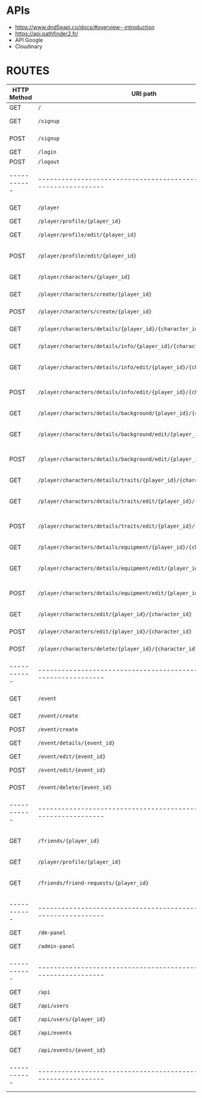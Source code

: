 # APIs

- https://www.dnd5eapi.co/docs/#overview--introduction
- https://api.pathfinder2.fr/
- API Google
- Cloudinary

# ROUTES

| HTTP Method | URI path                                                                | Description                 | JSON | DONE |
| ----------- | ----------------------------------------------------------------------- | --------------------------- | ---- | ---- |
| GET         | `/`                                                                     | Index page                  |      |      |
| GET         | `/signup`                                                               | Signup page                 |      |      |
| POST        | `/signup`                                                               | Signup page                 |      |      |
| GET         | `/login`                                                                | Login page                  |      |      |
| POST        | `/logout`                                                               | Logout                      |      |      |
| ----------- | ----------------------------------------------------------------------- | --------------------------- | ---- | ---- |
| GET         | `/player`                                                               | Edit user settings          |      |      |
| GET         | `/player/profile/{player_id}`                                           | User profile                |      |      |
| GET         | `/player/profile/edit/{player_id}`                                      | Edit user settings          |      |      |
| POST        | `/player/profile/edit/{player_id}`                                      | Update user settings        |      |      |
| GET         | `/player/characters/{player_id}`                                        | View your characters        |      |      |
| GET         | `/player/characters/create/{player_id}`                                 | Create character            |      |      |
| POST        | `/player/characters/create/{player_id}`                                 | Post new character          |      |      |
| GET         | `/player/characters/details/{player_id}/{character_id}`                 | Character details           |      |      |
| GET         | `/player/characters/details/info/{player_id}/{character_id}`            | Character info              |      |      |
| GET         | `/player/characters/details/info/edit/{player_id}/{character_id}`       | Update character info       |      |      |
| POST        | `/player/characters/details/info/edit/{player_id}/{character_id}`       | Edit character info         |      |      |
| GET         | `/player/characters/details/background/{player_id}/{character_id}`      | Character background        |      |      |
| GET         | `/player/characters/details/background/edit/{player_id}/{character_id}` | Edit character background   |      |      |
| POST        | `/player/characters/details/background/edit/{player_id}/{character_id}` | Update character background |      |      |
| GET         | `/player/characters/details/traits/{player_id}/{character_id}`          | Character traits            |      |      |
| GET         | `/player/characters/details/traits/edit/{player_id}/{character_id}`     | Edit character traits       |      |      |
| POST        | `/player/characters/details/traits/edit/{player_id}/{character_id}`     | Update character traits     |      |      |
| GET         | `/player/characters/details/equipment/{player_id}/{character_id}`       | Character equipment         |      |      |
| GET         | `/player/characters/details/equipment/edit/{player_id}/{character_id}`  | Edit character equipment    |      |      |
| POST        | `/player/characters/details/equipment/edit/{player_id}/{character_id}`  | Update character equipment  |      |      |
| GET         | `/player/characters/edit/{player_id}/{character_id}`                    | Edit character              |      |      |
| POST        | `/player/characters/edit/{player_id}/{character_id}`                    | Update character            |      |      |
| POST        | `/player/characters/delete/{player_id}/{character_id}`                  | Delete character            |      |      |
| ----------- | ----------------------------------------------------------------------- | --------------------------- | ---- | ---- |
| GET         | `/event`                                                                | Event list page             |      |      |
| GET         | `/event/create`                                                         | Create event                |      |      |
| POST        | `/event/create`                                                         | Post event                  |      |      |
| GET         | `/event/details/{event_id}`                                             | Event details               |      |      |
| GET         | `/event/edit/{event_id}`                                                | Edit event                  |      |      |
| POST        | `/event/edit/{event_id}`                                                | Update event                |      |      |
| POST        | `/event/delete/{event_id}`                                              | Delete event                |      |      |
| ----------- | ----------------------------------------------------------------------- | --------------------------- | ---- | ---- |
| GET         | `/friends/{player_id}`                                                  | Player friends page         |      |      |
| GET         | `/player/profile/{player_id}`                                           | Friend profile              |      |      |
| GET         | `/friends/friend-requests/{player_id}`                                  | Friend requests page        |      |      |
| ----------- | ----------------------------------------------------------------------- | --------------------------- | ---- | ---- |
| GET         | `/dm-panel`                                                             | DM Panel                    |      |      |
| GET         | `/admin-panel`                                                          | Admin Panel                 |      |      |
| ----------- | ----------------------------------------------------------------------- | --------------------------- | ---- | ---- |
| GET         | `/api`                                                                  | API                         | ✅   |      |
| GET         | `/api/users`                                                            | List of all users           | ✅   |      |
| GET         | `/api/users/{player_id}`                                                | User details                | ✅   |      |
| GET         | `/api/events`                                                           | List of all events          | ✅   |      |
| GET         | `/api/events/{event_id}`                                                | Event details               | ✅   |      |
| ----------- | ----------------------------------------------------------------------- | --------------------------- | ---- | ---- |
